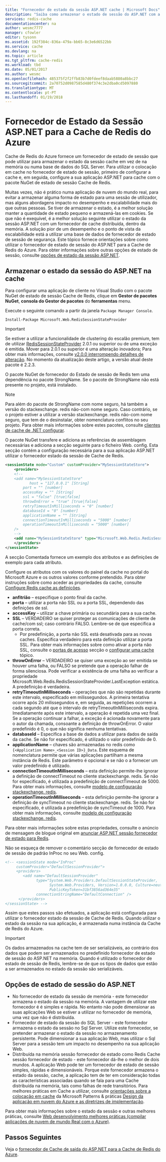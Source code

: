```yaml
---
title: "Fornecedor de estado da sessão ASP.NET cache | Microsoft Docs"
description: "Saiba como armazenar o estado de sessão do ASP.NET com a Cache de Redis do Azure"
services: redis-cache
documentationcenter: na
author: wesmc7777
manager: cfowler
editor: tysonn
ms.assetid: 192f384c-836a-479a-bb65-8c3e6d6522bb
ms.service: cache
ms.devlang: na
ms.topic: article
ms.tgt_pltfrm: cache-redis
ms.workload: tbd
ms.date: 05/01/2017
ms.author: wesmc
ms.openlocfilehash: 485375f2f2ffb83b7d0fdeef8daab5880a8bbc27
ms.sourcegitcommit: 2a70752d0987585d480f374c3e2dba0cd5097880
ms.translationtype: MT
ms.contentlocale: pt-PT
ms.lasthandoff: 01/19/2018
---
```

# <a name="aspnet-session-state-provider-for-azure-redis-cache"></a>Fornecedor de Estado da Sessão ASP.NET para a Cache de Redis do Azure
Cache de Redis do Azure fornece um fornecedor de estado de sessão que pode utilizar para armazenar o estado da sessão cache em vez de na memória ou numa base de dados do SQL Server. Para utilizar o colocação em cache no fornecedor de estado de sessão, primeiro de configurar a cache e, em seguida, configure a sua aplicação ASP.NET para cache com o pacote NuGet de estado de sessão Cache de Redis.

Muitas vezes, não é prático numa aplicação de nuvem do mundo real, para evitar a armazenar alguma forma de estado para uma sessão de utilizador, mas alguns abordagens impacto no desempenho e escalabilidade mais do que outras pessoas. Se tiver de armazenar o estado, é a melhor solução manter a quantidade de estado pequeno e armazená-las em cookies. Se que não é exequível, é a melhor solução seguinte utilizar o estado da sessão ASP.NET com um fornecedor de cache distribuída, dentro da memória. A solução pior de um desempenho e o ponto de vista da escalabilidade está a utilizar uma base de dados de fornecedor de estado de sessão de segurança. Este tópico fornece orientações sobre como utilizar o fornecedor de estado de sessão do ASP.NET para a Cache de Redis do Azure. Para obter informações sobre outras opções de estado de sessão, consulte [opções de estado da sessão ASP.NET](#aspnet-session-state-options).

## <a name="store-aspnet-session-state-in-the-cache"></a>Armazenar o estado da sessão do ASP.NET na cache
Para configurar uma aplicação de cliente no Visual Studio com o pacote NuGet de estado de sessão Cache de Redis, clique em **Gestor de pacotes NuGet**, **consola do Gestor de pacotes** do **ferramentas** menu.

Execute o seguinte comando a partir da janela `Package Manager Console`.
    
```
Install-Package Microsoft.Web.RedisSessionStateProvider
```

> [!IMPORTANT]
> Se estiver a utilizar a funcionalidade de clustering do escalão premium, tem de utilizar [RedisSessionStateProvider](https://www.nuget.org/packages/Microsoft.Web.RedisSessionStateProvider) 2.0.1 ou superior ou de uma exceção é emitida. Mover para 2.0.1 ou superior é uma alteração inovadora; Para obter mais informações, consulte [v2.0.0 interrompendo detalhes de alteração](https://github.com/Azure/aspnet-redis-providers/wiki/v2.0.0-Breaking-Change-Details). No momento da atualização deste artigo, a versão atual deste pacote é 2.2.3.
> 
> 

O pacote NuGet de fornecedor do Estado de sessão de Redis tem uma dependência no pacote StrongName. Se o pacote de StrongName não está presente no projeto, está instalado.

>[!NOTE]
>Para além do pacote de StrongName com nome seguro, há também a versão do stackexchange. redis não-com nome seguro. Caso contrário, se o projeto estiver a utilizar a versão stackexchange. redis não-com nome seguro, que tem de o desinstalar, obter nomenclatura conflitos no seu projeto. Para obter mais informações sobre estes pacotes, consulte [clientes de cache de .NET configurar](cache-dotnet-how-to-use-azure-redis-cache.md#configure-the-cache-clients).
>
>

O pacote NuGet transfere e adiciona as referências de assemblagem necessárias e adiciona a secção seguinte para o ficheiro Web. config. Esta secção contém a configuração necessária para a sua aplicação ASP.NET utilizar o fornecedor estado da sessão de Cache de Redis.

```xml
<sessionState mode="Custom" customProvider="MySessionStateStore">
    <providers>
    <!--
    <add name="MySessionStateStore"
           host = "127.0.0.1" [String]
        port = "" [number]
        accessKey = "" [String]
        ssl = "false" [true|false]
        throwOnError = "true" [true|false]
        retryTimeoutInMilliseconds = "0" [number]
        databaseId = "0" [number]
        applicationName = "" [String]
        connectionTimeoutInMilliseconds = "5000" [number]
        operationTimeoutInMilliseconds = "5000" [number]
    />
    -->
    <add name="MySessionStateStore" type="Microsoft.Web.Redis.RedisSessionStateProvider" host="127.0.0.1" accessKey="" ssl="false"/>
    </providers>
</sessionState>
```

A secção Comentada fornece um exemplo dos atributos e as definições de exemplo para cada atributo.

Configure os atributos com os valores do painel da cache no portal do Microsoft Azure e os outros valores conforme pretendido. Para obter instruções sobre como aceder as propriedades da cache, consulte [Configure Redis cache as definições](cache-configure.md#configure-redis-cache-settings).

* **anfitrião** – especifique o ponto final da cache.
* **porta** – utilizar a porta não SSL ou a porta SSL, dependendo das definições de ssl.
* **accessKey** – utilizar a chave primária ou secundária para a sua cache.
* **SSL** – VERDADEIRO se quiser proteger as comunicações de cliente de cache/com ssl; caso contrário FALSO. Lembre-se de que especifica a porta correta.
  * Por predefinição, a porta não SSL está desativada para as novas caches. Especifica verdadeiro para esta definição utilizar a porta SSL. Para obter mais informações sobre como ativar a porta não SSL, consulte o [portas de acesso](cache-configure.md#access-ports) secção o [configurar uma cache](cache-configure.md) tópico.
* **throwOnError** – VERDADEIRO se quiser uma exceção ao ser emitida se houver uma falha, ou FALSO se pretende que a operação falhar de forma silenciosa. Pode verificar a existência de uma falha ao verificar a propriedade Microsoft.Web.Redis.RedisSessionStateProvider.LastException estática. A predefinição é verdadeira.
* **retryTimeoutInMilliseconds** – operações que não são repetidas durante este intervalo, especificado em milissegundos. A primeira tentativa ocorre após 20 milissegundos e, em seguida, as repetições ocorrem a cada segundo até que o intervalo de retryTimeoutInMilliseconds expira. Imediatamente após este intervalo, a operação é repetida uma vez final. Se a operação continuar a falhar, a exceção é acionada novamente para o autor da chamada, consoante a definição de throwOnError. O valor predefinido é 0, o que não significa nenhuma tentativas.
* **databaseId** – Especifica a base de dados a utilizar para dados de saída da cache. Se não for especificado, é utilizado o valor predefinido de 0.
* **applicationName** – chaves são armazenadas no redis como `{<Application Name>_<Session ID>}_Data`. Este esquema de nomenclatura permite que várias aplicações partilham a mesma instância de Redis. Este parâmetro é opcional e se não o a fornecer um valor predefinido é utilizado.
* **connectionTimeoutInMilliseconds** – esta definição permite-lhe ignorar a definição de connectTimeout no cliente stackexchange. redis. Se não for especificado, é utilizada a predefinição de connectTimeout de 5000. Para obter mais informações, consulte [modelo de configuração stackexchange. redis](http://go.microsoft.com/fwlink/?LinkId=398705).
* **operationTimeoutInMilliseconds** – esta definição permite-lhe ignorar a definição de syncTimeout no cliente stackexchange. redis. Se não for especificado, é utilizada a predefinição de syncTimeout de 1000. Para obter mais informações, consulte [modelo de configuração stackexchange. redis](http://go.microsoft.com/fwlink/?LinkId=398705).

Para obter mais informações sobre estas propriedades, consulte o anúncio de mensagem de blogue original em [anunciar ASP.NET sessão fornecedor de estado para Redis](http://blogs.msdn.com/b/webdev/archive/2014/05/12/announcing-asp-net-session-state-provider-for-redis-preview-release.aspx).

Não se esqueça de remover o comentário secção de fornecedor de estado de sessão de padrão InProc no seu Web. config.

```xml
<!-- <sessionState mode="InProc"
     customProvider="DefaultSessionProvider">
     <providers>
        <add name="DefaultSessionProvider"
              type="System.Web.Providers.DefaultSessionStateProvider,
                    System.Web.Providers, Version=1.0.0.0, Culture=neutral,
                    PublicKeyToken=31bf3856ad364e35"
              connectionStringName="DefaultConnection" />
      </providers>
</sessionState> -->
```

Assim que estes passos são efetuados, a aplicação está configurada para utilizar o fornecedor estado da sessão de Cache de Redis. Quando utilizar o estado da sessão na sua aplicação, é armazenada numa instância da Cache de Redis do Azure.

> [!IMPORTANT]
> Os dados armazenados na cache tem de ser serializáveis, ao contrário dos dados que podem ser armazenados no predefinido fornecedor de estado de sessão do ASP.NET na memória. Quando é utilizado o fornecedor de estado de sessão de Redis, lembre-se de que os tipos de dados que estão a ser armazenados no estado da sessão são serializáveis.
> 
> 

## <a name="aspnet-session-state-options"></a>Opções de estado de sessão do ASP.NET
* No fornecedor de estado da sessão de memória - este fornecedor armazena o estado da sessão na memória. A vantagem de utilizar este fornecedor é é simples e rápida. No entanto não pode dimensionar as suas aplicações Web se estiver a utilizar no fornecedor de memória, uma vez que não é distribuída.
* Fornecedor de estado da sessão do SQL Server - este fornecedor armazena o estado da sessão no Sql Server. Utilize este fornecedor, se pretender armazenar o estado da sessão no armazenamento persistente. Pode dimensionar a sua aplicação Web, mas utilizar o Sql Server para a sessão tem um impacto no desempenho na sua aplicação Web.
* Distribuída na memória sessão fornecedor de estado como Redis Cache sessão fornecedor de estado - este fornecedor dá-lhe o melhor de dois mundos. A aplicação Web pode ter um fornecedor de estado de sessão simples, rápidas e dimensionáveis. Porque este fornecedor armazena o estado da sessão, cache, a aplicação tem de ter em consideração todas as características associadas quando se fala para uma Cache distribuída na memória, tais como falhas de rede transitórios. Para melhores práticas em Cache a utilizar, consulte [orientações sobre a colocação em cache](../best-practices-caching.md) da Microsoft Patterns & práticas [Design da aplicação em nuvem do Azure e as diretrizes de implementação](https://github.com/mspnp/azure-guidance).

Para obter mais informações sobre o estado da sessão e outras melhores práticas, consulte [Web desenvolvimento melhores práticas (compilar aplicações de nuvem de mundo Real com o Azure)](http://www.asp.net/aspnet/overview/developing-apps-with-windows-azure/building-real-world-cloud-apps-with-windows-azure/web-development-best-practices).

## <a name="next-steps"></a>Passos Seguintes
Veja o [fornecedor de Cache de saída do ASP.NET para a Cache de Redis do Azure](cache-aspnet-output-cache-provider.md).


